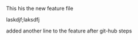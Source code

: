 This his the new feature file

laskdjf;laksdfj

added another line to the feature after git-hub steps